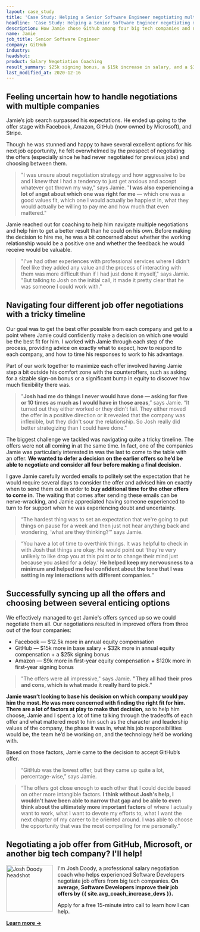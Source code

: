 ```yaml
---
layout: case_study
title: 'Case Study: Helping a Senior Software Engineer negotiating multiple job offers at four major tech companies'
headline: 'Case Study: Helping a Senior Software Engineer negotiating multiple job offers at four major tech companies'
description: How Jamie chose Github among four big tech companies and negotiated $42,000 more in annual comopensation plus a $25,000 sign-on bonus
name: Jamie
job_title: Senior Software Engineer
company: GitHub
industry: 
headshot: 
product: Salary Negotiation Coaching
result_summary: $25k signing bonus, a $15k increase in salary, and a $32k annual increase in equity.
last_modified_at: 2020-12-16
---
```

## Feeling uncertain how to handle negotiations with multiple companies

Jamie’s job search surpassed his expectations. He ended up going to the offer stage with Facebook, Amazon, GitHub (now owned by Microsoft), and Stripe.

Though he was stunned and happy to have several excellent options for his next job opportunity, he felt overwhelmed by the prospect of negotiating the offers (especially since he had never negotiated for previous jobs) and choosing between them.

> "I was unsure about negotiation strategy and how aggressive to be and I knew that I had a tendency to just get anxious and accept whatever got thrown my way," says Jamie. "**I was also experiencing a lot of angst about which one was right for me** — which one was a good values fit, which one I would actually be happiest in, what they would actually be willing to pay me and how much that even mattered."

Jamie reached out for coaching to help him navigate multiple negotiations and help him to get a better result than he could on his own. Before making the decision to hire me, he was a bit concerned about whether the working relationship would be a positive one and whether the feedback he would receive would be valuable.

> "I've had other experiences with professional services where I didn't feel like they added any value and the process of interacting with them was more difficult than if I had just done it myself," says Jamie. "But talking to Josh on the initial call, it made it pretty clear that he was someone I could work with."


## Navigating four different job offer negotiations with a tricky timeline

Our goal was to get the best offer possible from each company and get to a point where Jamie could confidently make a decision on which one would be the best fit for him. I worked with Jamie through each step of the process, providing advice on exactly what to expect, how to respond to each company, and how to time his responses to work to his advantage.

Part of our work together to maximize each offer involved having Jamie step a bit outside his comfort zone with the counteroffers, such as asking for a sizable sign-on bonus or a significant bump in equity to discover how much flexibility there was.

> "**Josh had me do things I never would have done — asking for five or 10 times as much as I would have in those areas**,” says Jamie. “It turned out they either worked or they didn't fail. They either moved the offer in a positive direction or it revealed that the company was inflexible, but they didn't sour the relationship. So Josh really did better strategizing than I could have done."

The biggest challenge we tackled was navigating quite a tricky timeline. The offers were not all coming in at the same time. In fact, one of the companies Jamie was particularly interested in was the last to come to the table with an offer. **We wanted to defer a decision on the earlier offers so he’d be able to negotiate and consider all four before making a final decision.**

I gave Jamie carefully worded emails to politely set the expectation that he would require several days to consider the offer and advised him on exactly when to send them out in order to **buy additional time for the other offers to come in**. The waiting that comes after sending these emails can be nerve-wracking, and Jamie appreciated having someone experienced to turn to for support when he was experiencing doubt and uncertainty.

> “The hardest thing was to set an expectation that we're going to put things on pause for a week and then just not hear anything back and wondering, ‘what are they thinking?’” says Jamie. 

> “You have a lot of time to overthink things. It was helpful to check in with Josh that things are okay. He would point out ‘they're very unlikely to like drop you at this point or to change their mind just because you asked for a delay.’ **He helped keep my nervousness to a minimum and helped me feel confident about the tone that I was setting in my interactions with different companies.**"

## Successfully syncing up all the offers and choosing between several enticing options

We effectively managed to get Jamie's offers synced up so we could negotiate them all. Our negotiations resulted in improved offers from three out of the four companies: 

- Facebook — $12.5k more in annual equity compensation
- GitHub — $15k more in base salary + $32k more in annual equity compensation + a $25k signing bonus
- Amazon — $9k more in first-year equity compensation + $120k more in first-year signing bonus

> "The offers were all impressive," says Jamie. **"They all had their pros and cons, which is what made it really hard to pick."**

**Jamie wasn’t looking to base his decision on which company would pay him the most. He was more concerned with finding the right fit for him. There are a lot of factors at play to make that decision**, so to help him choose, Jamie and I spent a lot of time talking through the tradeoffs of each offer and what mattered most to him such as the character and leadership values of the company, the phase it was in, what his job responsibilities would be, the team he’d be working on, and the technology he’d be working with. 

Based on those factors, Jamie came to the decision to accept GitHub’s offer. 

> “GitHub was the lowest offer, but they came up quite a lot, percentage-wise,” says Jamie. 

> “The offers got close enough to each other that I could decide based on other more intangible factors. **I think without Josh's help, I wouldn't have been able to narrow that gap and be able to even think about the ultimately more important factors** of where I actually want to work, what I want to devote my efforts to, what I want the next chapter of my career to be oriented around. I was able to choose the opportunity that was the most compelling for me personally.” 

<div class="ad-box">
	<h2 class='u-center'>Negotiating a job offer from GitHub, Microsoft, or another big tech company? I'll help!</h2>
	<div class="inline-body">
		<p><img src="/images/josh-doody-200px-circle.png" style="padding-right: 10px;" width="125" alt="Josh Doody headshot" class="author__image" align="left">I'm Josh Doody, a professional salary negotiation coach who helps experienced Software Developers negotiate job offers from big tech companies. <strong>On average, Software Developers improve their job offers by {{ site.avg_coach_increase_devs }}.</strong></p>
		<p>Apply for a free 15-minute intro call to learn how I can help.</p>
	</div>
	<div class='cta u-center'>
		<a id="inline-cta" class="inline-cta-btn" data-event-label="Salary Negotiation Coaching" data-cta-label="coach-inline" href="/coach/" rel="nofollow"><strong>Learn more →</strong></a>
	</div>
</div>